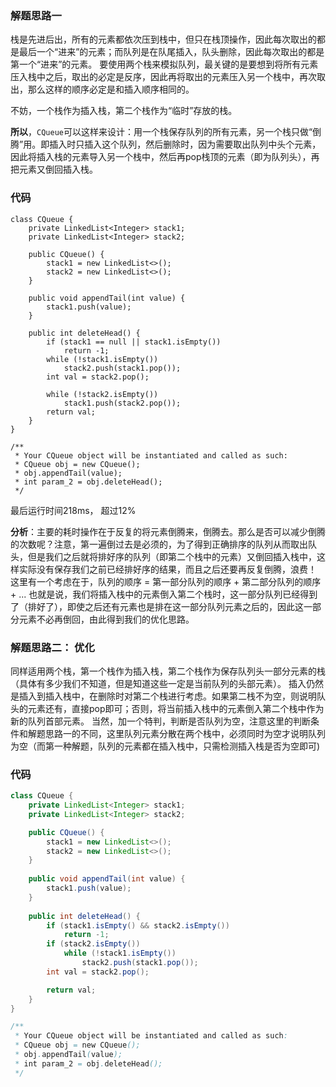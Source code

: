 ### 解题思路一
栈是先进后出，所有的元素都依次压到栈中，但只在栈顶操作，因此每次取出的都是最后一个“进来”的元素；而队列是在队尾插入，队头删除，因此每次取出的都是第一个“进来”的元素。
要使用两个栈来模拟队列，最关键的是要想到将所有元素压入栈中之后，取出的必定是反序，因此再将取出的元素压入另一个栈中，再次取出，那么这样的顺序必定是和插入顺序相同的。

不妨，一个栈作为插入栈，第二个栈作为“临时”存放的栈。

**所以**，`CQueue`可以这样来设计：用一个栈保存队列的所有元素，另一个栈只做“倒腾”用。即插入时只插入这个队列，然后删除时，因为需要取出队列中头个元素，因此将插入栈的元素导入另一个栈中，然后再pop栈顶的元素（即为队列头），再把元素又倒回插入栈。

### 代码
```
class CQueue {
    private LinkedList<Integer> stack1;
    private LinkedList<Integer> stack2;

    public CQueue() {
        stack1 = new LinkedList<>();
        stack2 = new LinkedList<>();
    }
    
    public void appendTail(int value) {
        stack1.push(value);
    }
    
    public int deleteHead() {
        if (stack1 == null || stack1.isEmpty())
            return -1;
        while (!stack1.isEmpty())
            stack2.push(stack1.pop());
        int val = stack2.pop();

        while (!stack2.isEmpty())
            stack1.push(stack2.pop());
        return val;
    }
}

/**
 * Your CQueue object will be instantiated and called as such:
 * CQueue obj = new CQueue();
 * obj.appendTail(value);
 * int param_2 = obj.deleteHead();
 */
```
最后运行时间218ms， 超过12%

**分析**：主要的耗时操作在于反复的将元素倒腾来，倒腾去。那么是否可以减少倒腾的次数呢？注意，第一遍倒过去是必须的，为了得到正确排序的队列从而取出队头，但是我们之后就将排好序的队列（即第二个栈中的元素）又倒回插入栈中，这样实际没有保存我们之前已经排好序的结果，而且之后还要再反复倒腾，浪费！
这里有一个考虑在于，队列的顺序 = 第一部分队列的顺序 + 第二部分队列的顺序 + ...
也就是说，我们将插入栈中的元素倒入第二个栈时，这一部分队列已经得到了（排好了），即使之后还有元素也是排在这一部分队列元素之后的，因此这一部分元素不必再倒回，由此得到我们的优化思路。
### 解题思路二： 优化
同样适用两个栈，第一个栈作为插入栈，第二个栈作为保存队列头一部分元素的栈（具体有多少我们不知道，但是知道这些一定是当前队列的头部元素）。
插入仍然是插入到插入栈中，在删除时对第二个栈进行考虑。如果第二栈不为空，则说明队头的元素还有，直接pop即可；否则，将当前插入栈中的元素倒入第二个栈中作为新的队列首部元素。
当然，加一个特判，判断是否队列为空，注意这里的判断条件和解题思路一的不同，这里队列元素分散在两个栈中，必须同时为空才说明队列为空（而第一种解题，队列的元素都在插入栈中，只需检测插入栈是否为空即可)

### 代码

```java
class CQueue {
    private LinkedList<Integer> stack1;
    private LinkedList<Integer> stack2;

    public CQueue() {
        stack1 = new LinkedList<>();
        stack2 = new LinkedList<>();
    }
    
    public void appendTail(int value) {
        stack1.push(value);
    }
    
    public int deleteHead() {
        if (stack1.isEmpty() && stack2.isEmpty())
            return -1;
        if (stack2.isEmpty())
            while (!stack1.isEmpty())
                stack2.push(stack1.pop());
        int val = stack2.pop();

        return val;
    }
}

/**
 * Your CQueue object will be instantiated and called as such:
 * CQueue obj = new CQueue();
 * obj.appendTail(value);
 * int param_2 = obj.deleteHead();
 */
```